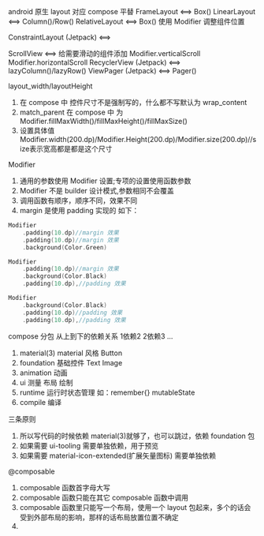 android 原生 layout 对应 compose 平替
FrameLayout <==> Box()
LinearLayout <==> Column()/Row()
RelativeLayout <==> Box()  使用 Modifier 调整组件位置

ConstraintLayout (Jetpack) <==>

ScrollView <==> 给需要滑动的组件添加 Modifier.verticalScroll Modifier.horizontalScroll
RecyclerView (Jetpack) <==> lazyColumn()/lazyRow()
ViewPager (Jetpack)  <==>  Pager()

layout_width/layoutHeight

1. 在 compose 中 控件尺寸不是强制写的，什么都不写默认为 wrap_content
2. match_parent 在 compose 中 为 Modifier.fillMaxWidth()/fillMaxHeight()/fillMaxSize()
3. 设置具体值 Modifier.width(200.dp)/Modifier.Height(200.dp)/Modifier.size(200.dp)//size表示宽高都是都是这个尺寸

Modifier

1. 通用的参数使用 Modifier 设置;专项的设置使用函数参数
2. Modifier 不是 builder 设计模式,参数相同不会覆盖
3. 调用函数有顺序，顺序不同，效果不同
4. margin 是使用 padding 实现的 如下：

``` kotlin
Modifier
    .padding(10.dp)//margin 效果
    .padding(10.dp)//margin 效果
    .background(Color.Green)

Modifier
    .padding(10.dp)//margin 效果
    .background(Color.Black)
    .padding(10.dp),//padding 效果

Modifier
    .background(Color.Black)
    .padding(10.dp)//padding 效果
    .padding(10.dp),//padding 效果

```

compose 分包 从上到下的依赖关系 1依赖2 2依赖3 ...

1. material(3) material 风格 Button
2. foundation 基础控件 Text Image
3. animation 动画
4. ui 测量 布局 绘制
5. runtime 运行时状态管理 如：remember{} mutableState
6. compile 编译


三条原则

1. 所以写代码的时候依赖 material(3)就够了，也可以跳过，依赖 foundation 包
2. 如果需要 ui-tooling 需要单独依赖，用于预览
3. 如果需要 material-icon-extended(扩展矢量图标) 需要单独依赖


@composable

1. composable 函数首字母大写
2. composable 函数只能在其它 composable 函数中调用
3. composable 函数里只能写一个布局，使用一个 layout 包起来，多个的话会受到外部布局的影响，那样的话布局放置位置不确定
4. 

